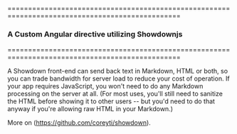 ================================================================================================
### A Custom Angular directive utilizing Showdownjs 
================================================================================================
 
 
A Showdown front-end can send back text in Markdown, HTML or both, so you can trade bandwidth for server load to reduce your cost of operation. If your app requires JavaScript, you won't need to do any Markdown processing on the server at all. (For most uses, you'll still need to sanitize the HTML before showing it to other users -- but you'd need to do that anyway if you're allowing raw HTML in your Markdown.)

More on (https://github.com/coreyti/showdown). 
